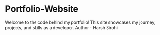 # Portfolio-Website
Welcome to the code behind my portfolio! This site showcases my journey, projects, and skills as a developer.
Author - Harsh Sirohi
